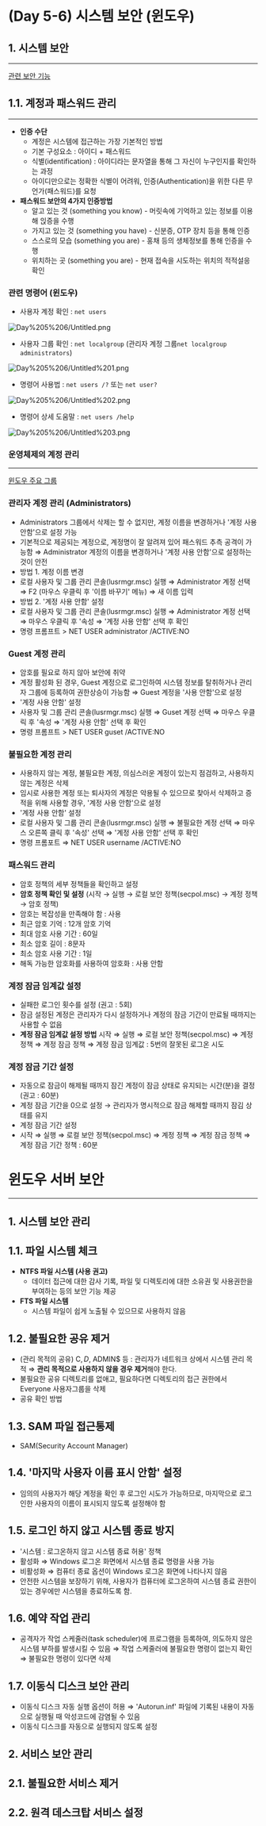 # (Day 5-6) 시스템 보안 (윈도우)

## 1. 시스템 보안

---

[관련 보안 기능](https://www.notion.so/0e835259796144de830ebdda07229974)

## 1.1. 계정과 패스워드 관리

---

- **인증 수단**
    - 계정은 시스템에 접근하는 가장 기본적인 방법
    - 기본 구성요소 : 아이디 + 패스워드
    - 식별(identification) : 아이디라는 문자열을 통해 그 자신이 누구인지를 확인하는 과정
    - 아이디만으로는 정확한 식별이 어려워, 인증(Authentication)을 위한 다른 무언가(패스워드)를 요청
- **패스워드 보안의 4가지 인증방법**
    - 알고 있는 것 (something you know) - 머릿속에 기억하고 있는 정보를 이용해 읹증을 수행
    - 가지고 있는 것 (something you have) - 신분증, OTP 장치 등을 통해 인증
    - 스스로의 모습 (something you are) - 홍채 등의 생체정보를 통해 인증을 수행
    - 위치하는 곳 (something you are) - 현재 접속을 시도하는 위치의 적적설응 확인

### 관련 명령어 (윈도우)

- 사용자 계정 확인 : `net users`

![Day%205%206/Untitled.png](images/Day%205%206/Untitled.png)

- 사용자 그룹 확인 : `net localgroup` (관리자 계정 그룹`net localgroup administrators`)

![Day%205%206/Untitled%201.png](images/Day%205%206/Untitled%201.png)

- 명령어 사용법 : `net users /?` 또는 `net user?`

![Day%205%206/Untitled%202.png](images/Day%205%206/Untitled%202.png)

- 명령어 상세 도움말 : `net users /help`

![Day%205%206/Untitled%203.png](images/Day%205%206/Untitled%203.png)

### 운영체제의 계정 관리

---

[윈도우 주요 그룹](https://www.notion.so/2daab448de50447da3d7e2bf392ecb51)

### 관리자 계정 관리 (Administrators)

- Administrators 그룹에서 삭제는 할 수 없지만, 계정 이름을 변경하거나 '계정 사용 안함'으로 설정 가능
- 기본적으로 제공되는 계정으로, 계정명이 잘 알려져 있어 패스워드 추측 공격이 가능함
⇒ Administrator 계정의 이름을 변경하거나 '계정 사용 안함'으로 설정하는 것이 안전
- 방법 1. 계정 이름 변경
- 로컬 사용자 및 그룹 관리 콘솔(lusrmgr.msc) 실행 ⇒ Administrator 계정 선택 ⇒ F2 (마우스 우클릭 후 '이름 바꾸기' 메뉴) ⇒ 새 이름 입력
- 방법 2. '계정 사용 안함' 설정
- 로컬 사용자 및 그룹 관리 콘솔(lusrmgr.msc) 실행 ⇒ Administrator 계정 선택 ⇒ 마우스 우클릭 후 '속성 ⇒ '계정 사용 안함' 선택 후 확인
- 명령 프롬프트 > NET USER administrator /ACTIVE:NO

### Guest 계정 관리

- 암호를 필요로 하지 않아 보안에 취약
- 계정 활성화 된 경우, Guest 계정으로 로그인하여 시스템 정보를 탈취하거나 관리자 그룹에 등록하여 권한상승이 가능함 
⇒ Guest 계정을 '사용 안함'으로 설정
- '계정 사용 안함' 설정
- 사용자 및 그룹 관리 콘솔(lusrmgr.msc) 실행 ⇒ Guset 계정 선택 ⇒ 마우스 우클릭 후 '속성 ⇒ '계정 사용 안함' 선택 후 확인
- 명령 프롬프트 > NET USER guset /ACTIVE:NO

### 불필요한 계정 관리

- 사용하지 않는 계정, 불필요한 계정, 의심스러운 계정이 있는지 점검하고, 사용하지 않는 계정은 삭제
- 임시로 사용한 계정 또는 퇴사자의 계정은 악용될 수 있으므로 찾아서 삭제하고 증적을 위해 사용할 경우, '계정 사용 안함'으로 설정
- '계정 사용 안함' 설정
- 로컬 사용자 및 그룹 관리 콘솔(lusrmgr.msc) 실행 ⇒ 불필요한 계정 선택 ⇒ 마우스 오른쪽 클릭 후 '속성' 선택 ⇒ '계정 사용 안함' 선택 후 확인
- 명령 프롬포트 ⇒ NET USER username /ACTIVE:NO

### 패스워드 관리

- 암호 정책의 세부 정책들을 확인하고 설정
- **암호 정책 확인 및 설정** (시작 → 실행 → 로컬 보안 정책(secpol.msc) → 계정 정책 → 암호 정책)
- 암호는 복잡성을 만족해야 함 : 사용
- 최근 암호 기억 : 12개 암호 기억
- 최대 암호 사용 기간 : 60일
- 최소 암호 길이 : 8문자
- 최소 암호 사용 기간 : 1일
- 해독 가능한 암호화를 사용하여 암호화 : 사용 안함

### 계정 잠금 임계값 설정

- 실패한 로그인 횟수를 설정 (권고 : 5회)
- 잠금 설정된 계정은 관리자가 다시 설정하거나 계정의 잠금 기간이 만료될 때까지는 사용할 수 없음
- **계정 잠금 임계값 설정 방법**
시작 ⇒ 실행 ⇒ 로컬 보안 정책(secpol.msc) ⇒ 계정 정책 ⇒ 계정 잠금 정책 ⇒ 계정 잠금 임계값 : 5번의 잘못된 로그온 시도

### 계정 잠금 기간 설정

- 자동으로 잠금이 해제될 때까지 잠긴 계정이 잠금 상태로 유지되는 시간(분)을 결정 (권고 : 60분)
- 계정 잠금 기간을 0으로 설정 → 관리자가 명시적으로 잠금 해제할 때까지 잠김 상태를 유지
- 계정 잠금 기간 설정
- 시작 ⇒ 실행 ⇒ 로컬 보안 정책(secpol.msc) ⇒ 계정 정책 ⇒ 계정 잠금 정책 ⇒ 계정 잠금 기간 정책 : 60분

# 윈도우 서버 보안

---

## 1. 시스템 보안 관리

## 1.1. 파일 시스템 체크

- **NTFS 파일 시스템 (사용 권고)**
    - 데이터 접근에 대한 감사 기록, 파일 및 디렉토리에 대한 소유권 및 사용권한을 부여하는 등의 보안 기능 제공
- **FTS 파일 시스템**
    - 시스템 파일이 쉽게 노출될 수 있으므로 사용하지 않음

## 1.2. 불필요한 공유 제거

- (관리 목적의 공유) C$, D$, ADMIN$  등 : 관리자가 네트워크 상에서 시스템 관리 목적
⇒ **관리 목적으로 사용하지 않을 경우 제거**해야 한다.
- 불필요한 공유 디렉토리를 없애고, 필요하다면 디렉토리의 접근 권한에서 Everyone 사용자그룹을 삭제
- 공유 확인 방법

## 1.3. SAM 파일 접근통제

- SAM(Security Account Manager)

## 1.4. '마지막 사용자 이름 표시 안함' 설정

- 임의의 사용자가 해당 계정을 확인 후 로그인 시도가 가능하므로, 마지막으로 로그인한 사용자의 이름이 표시되지 않도록 설정해야 함

## 1.5. 로그인 하지 않고 시스템 종료 방지

- '시스템 : 로그온하지 않고 시스템 종료 허용' 정책
- 활성화 ⇒ Windows 로그온 화면에서 시스템 종료 명령을 사용 가능
- 비활성화 ⇒ 컴퓨터 종료 옵션이 Windows 로그온 화면에 나타나지 않음
- 안전한 시스템을 보장하기 위해, 사용자가 컴퓨터에 로그온하여 시스템 종료 권한이 있는 경우에만 시스템을 종료하도록 함.

## 1.6. 예약 작업 관리

- 공격자가 작업 스케줄러(task scheduler)에 프로그램을 등록하여, 의도하지 않은 시스템 부하를 발생시킬 수 있음
⇒ 작업 스케줄러에 불필요한 명령이 없는지 확인
⇒ 불필요한 명령이 있다면 삭제

## 1.7. 이동식 디스크 보안 관리

- 이동식 디스크 자동 실행 옵션이 허용
⇒ 'Autorun.inf' 파일에 기록된 내용이 자동으로 실행될 때 악성코드에 감염될 수 있음
- 이동식 디스크를 자동으로 실행되지 않도록 설정

## 2. 서비스 보안 관리

## 2.1. 불필요한 서비스 제거

## 2.2. 원격 데스크탑 서비스 설정
